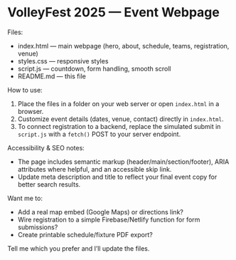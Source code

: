 # VolleyFest 2025 — Event Webpage

Files:
- index.html — main webpage (hero, about, schedule, teams, registration, venue)
- styles.css — responsive styles
- script.js — countdown, form handling, smooth scroll
- README.md — this file

How to use:
1. Place the files in a folder on your web server or open `index.html` in a browser.
2. Customize event details (dates, venue, contact) directly in `index.html`.
3. To connect registration to a backend, replace the simulated submit in `script.js` with a `fetch()` POST to your server endpoint.

Accessibility & SEO notes:
- The page includes semantic markup (header/main/section/footer), ARIA attributes where helpful, and an accessible skip link.
- Update meta description and title to reflect your final event copy for better search results.

Want me to:
- Add a real map embed (Google Maps) or directions link?
- Wire registration to a simple Firebase/Netlify function for form submissions?
- Create printable schedule/fixture PDF export?

Tell me which you prefer and I’ll update the files.